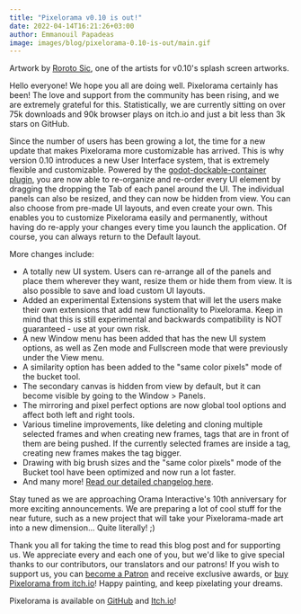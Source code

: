 ```yaml
---
title: "Pixelorama v0.10 is out!"
date: 2022-04-14T16:21:26+03:00
author: Emmanouil Papadeas
image: images/blog/pixelorama-0.10-is-out/main.gif
---
```

Artwork by [Roroto Sic](https://linktr.ee/Roroto_Sic), one of the artists for v0.10's splash screen artworks.

Hello everyone! We hope you all are doing well. Pixelorama certainly has been! The love and support from the community has been rising, and we are extremely grateful for this. Statistically, we are currently sitting on over 75k downloads and 90k browser plays on itch.io and just a bit less than 3k stars on GitHub.

Since the number of users has been growing a lot, the time for a new update that makes Pixelorama more customizable has arrived. This is why version 0.10 introduces a new User Interface system, that is extremely flexible and customizable. Powered by the [godot-dockable-container plugin](https://github.com/gilzoide/godot-dockable-container), you are now able to re-organize and re-order every UI element by dragging the dropping the Tab of each panel around the UI. The individual panels can also be resized, and they can now be hidden from view. You can also choose from pre-made UI layouts, and even create your own. This enables you to customize Pixelorama easily and permanently, without having do re-apply your changes every time you launch the application. Of course, you can always return to the Default layout.

More changes include:

- A totally new UI system. Users can re-arrange all of the panels and place them wherever they want, resize them or hide them from view. It is also possible to save and load custom UI layouts.
- Added an experimental Extensions system that will let the users make their own extensions that add new functionality to Pixelorama. Keep in mind that this is still experimental and backwards compatibility is NOT guaranteed - use at your own risk.
- A new Window menu has been added that has the new UI system options, as well as Zen mode and Fullscreen mode that were previously under the View menu.
- A similarity option has been added to the "same color pixels" mode of the bucket tool.
- The secondary canvas is hidden from view by default, but it can become visible by going to the Window > Panels.
- The mirroring and pixel perfect options are now global tool options and affect both left and right tools.
- Various timeline improvements, like deleting and cloning multiple selected frames and when creating new frames, tags that are in front of them are being pushed. If the currently selected frames are inside a tag, creating new frames makes the tag bigger.
- Drawing with big brush sizes and the "same color pixels" mode of the Bucket tool have been optimized and now run a lot faster.
- And many more! [Read our detailed changelog here](https://github.com/Orama-Interactive/Pixelorama/blob/master/CHANGELOG.md#v010---2022-04-15).

Stay tuned as we are approaching Orama Interactive's 10th anniversary for more exciting announcements. We are preparing a lot of cool stuff for the near future, such as a new project that will take your Pixelorama-made art into a new dimension... Quite literally! ;)

Thank you all for taking the time to read this blog post and for supporting us. We appreciate every and each one of you, but we'd like to give special thanks to our contributors, our translators and our patrons! If you wish to support us, you can [become a Patron](https://www.patreon.com/OramaInteractive) and receive exclusive awards, or [buy Pixelorama from itch.io](https://orama-interactive.itch.io/pixelorama)! Happy painting, and keep pixelating your dreams.

Pixelorama is available on [GitHub](https://github.com/Orama-Interactive/Pixelorama) and [Itch.io](https://orama-interactive.itch.io/pixelorama)!
